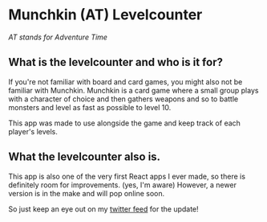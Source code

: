 # Munchkin (AT) Levelcounter

*AT stands for Adventure Time*

## What is the levelcounter and who is it for?
If you're not familiar with board and card games, you might also not be familiar with Munchkin. Munchkin is a card game where a small group plays with a character of choice and then gathers weapons and so to battle monsters and level as fast as possible to level 10.

This app was made to use alongside the game and keep track of each player's levels.

## What the levelcounter also is.
This app is also one of the very first React apps I ever made, so there is definitely room for improvements. (yes, I'm aware)
However, a newer version is in the make and will pop online soon.



So just keep an eye out on my [twitter feed](https://twitter.com/Mangamaui) for the update!
